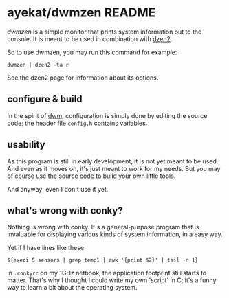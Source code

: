 ayekat/dwmzen README
====================


*dwmzen* is a simple monitor that prints system information out to the console.
It is meant to be used in combination with
<a href="http://github.com/robm/dzen/">dzen2</a>.

So to use dwmzen, you may run this command for example:

	dwmzen | dzen2 -ta r

See the dzen2 page for information about its options.


configure & build
-----------------

In the spirit of <a href="http://dwm.suckless.org/">dwm</a>, configuration is
simply done by editing the source code; the header file <code>config.h</code>
contains variables.


usability
---------

As this program is still in early development, it is not yet meant to be used.
And even as it moves on, it's just meant to work for my needs. But you may of
course use the source code to build your own little tools.

And anyway: even I don't use it yet.


what's wrong with conky?
------------------------

Nothing is wrong with conky. It's a general-purpose program that is invaluable
for displaying various kinds of system information, in a easy way.

Yet if I have lines like these

	${execi 5 sensors | grep temp1 | awk '{print $2}' | tail -n 1}

in <code>.conkyrc</code> on my 1GHz netbook, the application footprint still
starts to matter. That's why I thought I could write my own 'script' in C; it's
a funny way to learn a bit about the operating system.

